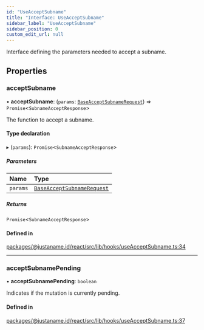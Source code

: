 ```yaml
---
id: "UseAcceptSubname"
title: "Interface: UseAcceptSubname"
sidebar_label: "UseAcceptSubname"
sidebar_position: 0
custom_edit_url: null
---
```


Interface defining the parameters needed to accept a subname.

## Properties

### acceptSubname

• **acceptSubname**: (`params`: [`BaseAcceptSubnameRequest`](BaseAcceptSubnameRequest.md)) => `Promise`<`SubnameAcceptResponse`\>

The function to accept a subname.

#### Type declaration

▸ (`params`): `Promise`<`SubnameAcceptResponse`\>

##### Parameters

| Name | Type |
| :------ | :------ |
| `params` | [`BaseAcceptSubnameRequest`](BaseAcceptSubnameRequest.md) |

##### Returns

`Promise`<`SubnameAcceptResponse`\>

#### Defined in

[packages/@justaname.id/react/src/lib/hooks/useAcceptSubname.ts:34](https://github.com/JustaName-id/JustaName-sdk/blob/610ce53/packages/@justaname.id/react/src/lib/hooks/useAcceptSubname.ts#L34)

___

### acceptSubnamePending

• **acceptSubnamePending**: `boolean`

Indicates if the mutation is currently pending.

#### Defined in

[packages/@justaname.id/react/src/lib/hooks/useAcceptSubname.ts:37](https://github.com/JustaName-id/JustaName-sdk/blob/610ce53/packages/@justaname.id/react/src/lib/hooks/useAcceptSubname.ts#L37)
